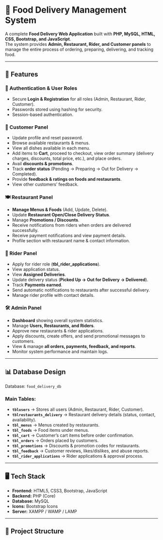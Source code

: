 # 🍴 Food Delivery Management System  

A complete **Food Delivery Web Application** built with **PHP, MySQL, HTML, CSS, Bootstrap, and JavaScript**.  
The system provides **Admin, Restaurant, Rider, and Customer panels** to manage the entire process of ordering, preparing, delivering, and tracking food.  

---

## 🚀 Features  

### 🔑 Authentication & User Roles  
- Secure **Login & Registration** for all roles (Admin, Restaurant, Rider, Customer).  
- Passwords stored using hashing for security.  
- Session-based authentication.  

### 🛒 Customer Panel  
- Update profile and reset password.  
- Browse available restaurants & menus.  
- View all dishes available in each menu.  
- Add items to **Cart**, proceed to checkout, view order summary (delivery charges, discounts, total price, etc.), and place orders.  
- Avail **discounts & promotions**.  
- Track **order status** (Pending → Preparing → Out for Delivery → Completed).  
- Provide **feedback & ratings on foods and restaurants**.  
- View other customers’ feedback.  

### 🍽️ Restaurant Panel  
- **Manage Menus & Foods** (Add, Update, Delete).  
- Update **Restaurant Open/Close Delivery Status**.  
- Manage **Promotions / Discounts**.  
- Receive notifications from riders when orders are delivered successfully.  
- Receive payment notifications and view payment details.  
- Profile section with restaurant name & contact information.  

### 🚴 Rider Panel  
- Apply for rider role (**tbl_rider_applications**).  
- View application status.  
- View **Assigned Deliveries**.  
- Update delivery status (**Picked Up → Out for Delivery → Delivered**).  
- Track **Payments earned**.  
- Send automatic notifications to restaurants after successful delivery.  
- Manage rider profile with contact details.  

### 🛠️ Admin Panel  
- **Dashboard** showing overall system statistics.  
- Manage **Users, Restaurants, and Riders**.  
- Approve new restaurants & rider applications.  
- Apply discounts, create offers, and send promotional messages to customers.  
- View & manage **all orders, payments, feedback, and reports**.  
- Monitor system performance and maintain logs.  


---

## 📊 Database Design  

Database: `food_delivery_db`  

### Main Tables:
- **`tblusers`** → Stores all users (Admin, Restaurant, Rider, Customer).  
- **`tblrestaurants_delivery`** → Restaurant delivery details (status, contact, availability).  
- **`tbl_menus`** → Menus created by restaurants.  
- **`tbl_foods`** → Food items under menus.  
- **`tbl_cart`** → Customer’s cart items before order confirmation.  
- **`tbl_orders`** → Orders placed by customers.  
- **`tbl_promotions`** → Discounts & promotion codes for restaurants.  
- **`tbl_feedback`** → Customer reviews, likes/dislikes, and abuse reports.  
- **`tbl_rider_applications`** → Rider applications & approval process.  

---

## 🖥️ Tech Stack  

- **Frontend:** HTML5, CSS3, Bootstrap, JavaScript  
- **Backend:** PHP (Core)  
- **Database:** MySQL  
- **Icons:** Bootstrap Icons  
- **Server:** XAMPP / WAMP / LAMP  

---

## 📂 Project Structure  


